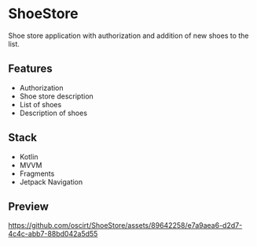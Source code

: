 # ShoeStore
Shoe store application with authorization and addition of new shoes to the list.

## Features
 - Authorization
 - Shoe store description
 - List of shoes
 - Description of shoes

## Stack
 - Kotlin
 - MVVM
 - Fragments
 - Jetpack Navigation

## Preview
https://github.com/oscirt/ShoeStore/assets/89642258/e7a9aea6-d2d7-4c4c-abb7-88bd042a5d55
